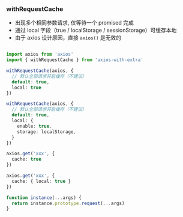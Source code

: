 ### withRequestCache

- 出现多个相同参数请求, 仅等待一个 promised 完成
- 通过 local 字段（true / localStorage / sessionStorage）可缓存本地
- 由于 axios 设计原因，直接 `axios()` 是无效的

~~~typescript

import axios from 'axios'
import { withRequestCache } from 'axios-with-extra'

withRequestCache(axios, {
  // 默认全部请求开启缓存（不建议）
  default: true,
  local: true
})

withRequestCache(axios, {
  // 默认全部请求开启缓存（不建议）
  default: true,
  local: {
    enable: true,
    storage: localStorage,
  }
})

axios.get('xxx', {
  cache: true
})

axios.get('xxx', {
  cache: { local: true }
})

function instance(...args) {
  return instance.prototype.request(...args)
}
~~~